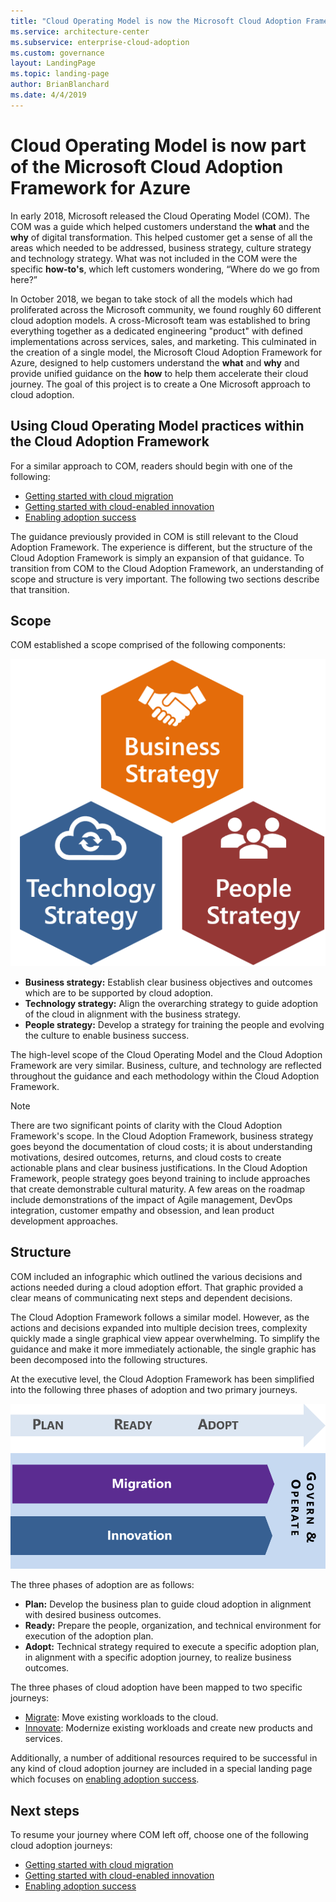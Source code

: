 ```yaml
---
title: "Cloud Operating Model is now the Microsoft Cloud Adoption Framework for Azure"
ms.service: architecture-center
ms.subservice: enterprise-cloud-adoption
ms.custom: governance
layout: LandingPage
ms.topic: landing-page
author: BrianBlanchard
ms.date: 4/4/2019
---
```


# Cloud Operating Model is now part of the Microsoft Cloud Adoption Framework for Azure

In early 2018, Microsoft released the Cloud Operating Model (COM). The COM was a guide which helped customers understand the **what** and the **why** of digital transformation. This helped customer get a sense of all the areas which needed to be addressed, business strategy, culture strategy and technology strategy. What was not included in the COM were the specific **how-to's**, which left customers wondering, “Where do we go from here?”

In October 2018, we began to take stock of all the models which had proliferated across the Microsoft community, we found roughly 60 different cloud adoption models. A cross-Microsoft team was established to bring everything together as a dedicated engineering "product" with defined implementations across services, sales, and marketing. This culminated in the creation of a single model, the Microsoft Cloud Adoption Framework for Azure, designed to help customers understand the **what** and **why** and provide unified guidance on the **how** to help them accelerate their cloud journey. The goal of this project is to create a One Microsoft approach to cloud adoption.

## Using Cloud Operating Model practices within the Cloud Adoption Framework

For a similar approach to COM, readers should begin with one of the following:

- [Getting started with cloud migration](../getting-started/migrate.md)
- [Getting started with cloud-enabled innovation](../getting-started/innovate.md)
- [Enabling adoption success](../getting-started/enable.md)

The guidance previously provided in COM is still relevant to the Cloud Adoption Framework. The experience is different, but the structure of the Cloud Adoption Framework is simply an expansion of that guidance. To transition from COM to the Cloud Adoption Framework, an understanding of scope and structure is very important. The following two sections describe that transition.

## Scope

COM established a scope comprised of the following components:

![Scope of the Cloud Adoption Framework](../_images/caf-scope.png)

- **Business strategy:** Establish clear business objectives and outcomes which are to be supported by cloud adoption.
- **Technology strategy:** Align the overarching strategy to guide adoption of the cloud in alignment with the business strategy.
- **People strategy:** Develop a strategy for training the people and evolving the culture to enable business success.

The high-level scope of the Cloud Operating Model and the Cloud Adoption Framework are very similar. Business, culture, and technology are reflected throughout the guidance and each methodology within the Cloud Adoption Framework.

> [!NOTE]
> There are two significant points of clarity with the Cloud Adoption Framework's scope. In the Cloud Adoption Framework, business strategy goes beyond the documentation of cloud costs; it is about understanding motivations, desired outcomes, returns, and cloud costs to create actionable plans and clear business justifications. In the Cloud Adoption Framework, people strategy goes beyond training to include approaches that create demonstrable cultural maturity. A few areas on the roadmap include demonstrations of the impact of Agile management, DevOps integration, customer empathy and obsession, and lean product development approaches.

## Structure

COM included an infographic which outlined the various decisions and actions needed during a cloud adoption effort. That graphic provided a clear means of communicating next steps and dependent decisions.

The Cloud Adoption Framework follows a similar model. However, as the actions and decisions expanded into multiple decision trees, complexity quickly made a single graphical view appear overwhelming. To simplify the guidance and make it more immediately actionable, the single graphic has been decomposed into the following structures.

At the executive level, the Cloud Adoption Framework has been simplified into the following three phases of adoption and two primary journeys.

![Executive level structure of the Cloud Adoption Framework](../_images/caf-structure.png)

The three phases of adoption are as follows:

- **Plan:** Develop the business plan to guide cloud adoption in alignment with desired business outcomes.
- **Ready:** Prepare the people, organization, and technical environment for execution of the adoption plan.
- **Adopt:** Technical strategy required to execute a specific adoption plan, in alignment with a specific adoption journey, to realize business outcomes.

The three phases of cloud adoption have been mapped to two specific journeys:

- [Migrate](../getting-started/migrate.md): Move existing workloads to the cloud.
- [Innovate](../getting-started/innovate.md): Modernize existing workloads and create new products and services.

Additionally, a number of additional resources required to be successful in any kind of cloud adoption journey are included in a special landing page which focuses on [enabling adoption success](../getting-started/enable.md).

## Next steps

To resume your journey where COM left off, choose one of the following cloud adoption journeys:

- [Getting started with cloud migration](../getting-started/migrate.md)
- [Getting started with cloud-enabled innovation](../getting-started/innovate.md)
- [Enabling adoption success](../getting-started/enable.md)
